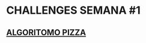
# CHALLENGES SEMANA #1

## [ALGORITOMO PIZZA](C:\Users\xxxxxx\Desktop\Challenges_Core-Code_Miguel-Tellez\contenido\semana_1\algoritmo_pizza)
